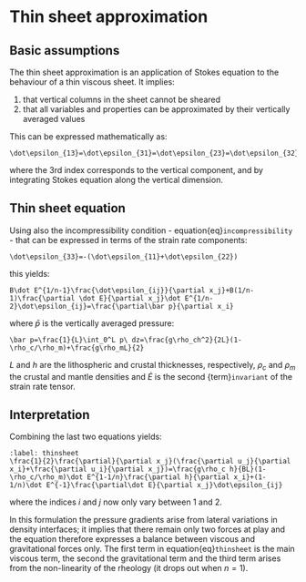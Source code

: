 # Thin sheet approximation

## Basic assumptions

The thin sheet approximation is an application of Stokes equation to the behaviour of a thin viscous sheet. It implies:
1. that vertical columns in the sheet cannot be sheared
2. that all variables and properties can be approximated by their vertically averaged values

This can be expressed mathematically as:
```{math}
\dot\epsilon_{13}=\dot\epsilon_{31}=\dot\epsilon_{23}=\dot\epsilon_{32}=0
```
where the 3rd index corresponds to the vertical component, and by integrating Stokes equation along the vertical dimension.

## Thin sheet equation

Using also the incompressibility condition - equation{eq}`incompressibility` -  that can be expressed in terms of the strain rate components:
```{math}
\dot\epsilon_{33}=-(\dot\epsilon_{11}+\dot\epsilon_{22})
```
this yields:
```{math}
B\dot E^{1/n-1}\frac{\dot\epsilon_{ij}}{\partial x_j}+B(1/n-1)\frac{\partial \dot E}{\partial x_j}\dot E^{1/n-2}\dot\epsilon_{ij}=\frac{\partial\bar p}{\partial x_i}
```
where $\bar p$ is the vertically averaged pressure:
```{math}
\bar p=\frac{1}{L}\int_0^L p\ dz=\frac{g\rho_ch^2}{2L}(1-\rho_c/\rho_m)+\frac{g\rho_mL}{2}
```
$L$ and $h$ are the lithospheric and crustal thicknesses, respectively, $\rho_c$ and $\rho_m$ the crustal and mantle densities and $\dot E$ is the second {term}`invariant` of the strain rate tensor.

## Interpretation

Combining the last two equations yields:
```{math}
:label: thinsheet
\frac{1}{2}\frac{\partial}{\partial x_j}(\frac{\partial u_j}{\partial x_i}+\frac{\partial u_i}{\partial x_j})=\frac{g\rho_c h}{BL}(1-\rho_c/\rho_m)\dot E^{1-1/n}\frac{\partial h}{\partial x_i}+(1-1/n)\dot E^{-1}\frac{\partial\dot E}{\partial x_j}\dot\epsilon_{ij}
```
where the indices $i$ and $j$ now only vary between 1 and 2.

In this formulation the pressure gradients arise from lateral variations in density interfaces; it implies that there remain only two forces at play and the equation therefore expresses a balance between viscous and gravitational forces only. The first term in equation{eq}`thinsheet` is the main viscous term, the second the gravitational term and the third term arises from the non-linearity of the rheology (it drops out when $n=1$).
